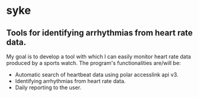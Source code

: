 # syke
## Tools for identifying arrhythmias from heart rate data.
My goal is to develop a tool with which I can easily monitor heart rate data produced by a sports watch. 
The program's functionalities are/will be:
- Automatic search of heartbeat data using polar accesslink api v3.
- Identifying arrhythmias from heart rate data.
- Daily reporting to the user.
